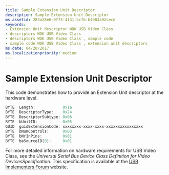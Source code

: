 ```yaml
---
title: Sample Extension Unit Descriptor
description: Sample Extension Unit Descriptor
ms.assetid: 283a28e6-9f73-4131-bcfb-b4983a92cecd
keywords:
- Extension Unit descriptor WDK USB Video Class
- descriptors WDK USB Video Class
- descriptors WDK USB Video Class , sample code
- sample code WDK USB Video Class , extension unit descriptors
ms.date: 04/20/2017
ms.localizationpriority: medium
---
```


# Sample Extension Unit Descriptor


This code demonstrates how to provide an Extension Unit descriptor at the hardware level.

```cpp
BYTE  Length:            0x1a    
BYTE  DescriptorType:    0x24               
BYTE  DescriptorSubtype: 0x06             
BYTE  bUnitID:           0x05
GUID  guidExtensionCode: xxxxxxxx-xxxx-xxxx-xxxxxxxxxxxxxxxx
BYTE  bNumControls:      0x03
BYTE  bNrInPins:         0x01
BYTE  baSourceID[0]:     0x01
```

For more detailed information on hardware requirements for USB Video Class, see the *Universal Serial Bus Device Class Definition for Video DevicesSpecification*. This specification is available at the [USB Implementers Forum](http://go.microsoft.com/fwlink/p/?linkid=8780) website.

 

 




